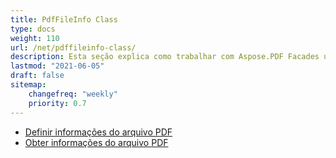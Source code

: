 ```yaml
---
title: PdfFileInfo Class
type: docs
weight: 110
url: /net/pdffileinfo-class/
description: Esta seção explica como trabalhar com Aspose.PDF Facades usando a classe PdfFileInfo.
lastmod: "2021-06-05"
draft: false
sitemap:
    changefreq: "weekly"
    priority: 0.7
---
```


- [Definir informações do arquivo PDF](/pdf/net/set-pdf-file-information/)
- [Obter informações do arquivo PDF](/pdf/net/get-pdf-file-information/)
